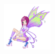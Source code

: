 
<div align="center" href="fairy-winx.gif" target="blank"><img align="center" src="fairy-winx.gif" width= "150" /></div>
